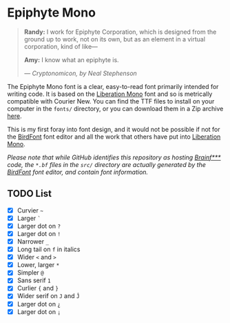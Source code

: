 # Epiphyte Mono

> **Randy:**  I work for Epiphyte Corporation, which is designed from the ground
> up to work, not on its own, but as an element in a virtual corporation, kind
> of like&mdash;
>
> **Amy:**  I know what an epiphyte is.
>
> &mdash; <cite>*Cryptonomicon*, by Neal Stephenson</cite>

The Epiphyte Mono font is a clear, easy-to-read font primarily intended for
writing code.  It is based on the
[Liberation Mono](https://pagure.io/liberation-fonts) font and so is metrically
compatible with Courier New.  You can find the TTF files to install on your
computer in the `fonts/` directory, or you can download them in a Zip archive
[here](https://github.com/jdw1996/epiphyte-mono/releases/download/v1.0/epiphyte-mono.zip).

This is my first foray into font design, and it would not be possible if not
for the [BirdFont](https://birdfont.org/) font editor and all the work that
others have put into [Liberation Mono](https://pagure.io/liberation-fonts).

*Please note that while GitHub identifies this repository as hosting
[Brainf***](https://esolangs.org/wiki/Brainfuck) code, the `*.bf` files in the
`src/` directory are actually generated by the
[BirdFont](https://birdfont.org/) font editor, and contain font information.*

## TODO List

* [x] Curvier `~`
* [x] Larger `` ` ``
* [x] Larger dot on `?`
* [x] Larger dot on `!`
* [x] Narrower `_`
* [x] Long tail on `f` in italics
* [x] Wider `<` and `>`
* [x] Lower, larger `*`
* [x] Simpler `@`
* [x] Sans serif `1`
* [x] Curlier `{` and `}`
* [x] Wider serif on `J` and `Ĵ`
* [x] Larger dot on `¿`
* [x] Larger dot on `¡`
